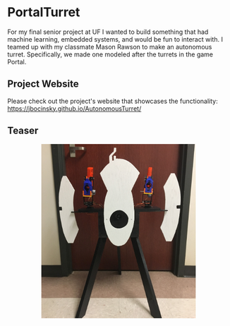 # PortalTurret
For my final senior project at UF I wanted to build something that had machine learning, embedded systems, and would be fun to interact with. I teamed up with my classmate Mason Rawson to make an autonomous turret. Specifically, we made one modeled after the turrets in the game Portal.


## Project Website

Please check out the project's website that showcases the functionality:
https://jbocinsky.github.io/AutonomousTurret/


## Teaser

<p align="center">
	<img src="./AutonomosTurretActual.JPG" width="350" />
</p>
